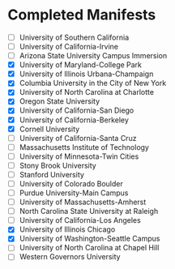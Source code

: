 # Completed Manifests
 - [ ] University of Southern California
 - [ ] University of California-Irvine
 - [ ] Arizona State University Campus Immersion
 - [X] University of Maryland-College Park
 - [X] University of Illinois Urbana-Champaign
 - [X] Columbia University in the City of New York
 - [X] University of North Carolina at Charlotte
 - [X] Oregon State University
 - [X] University of California-San Diego
 - [X] University of California-Berkeley
 - [X] Cornell University
 - [ ] University of California-Santa Cruz
 - [ ] Massachusetts Institute of Technology
 - [ ] University of Minnesota-Twin Cities
 - [ ] Stony Brook University
 - [ ] Stanford University
 - [ ] University of Colorado Boulder
 - [ ] Purdue University-Main Campus
 - [ ] University of Massachusetts-Amherst
 - [ ] North Carolina State University at Raleigh
 - [ ] University of California-Los Angeles
 - [X] University of Illinois Chicago
 - [X] University of Washington-Seattle Campus
 - [ ] University of North Carolina at Chapel Hill
 - [ ] Western Governors University